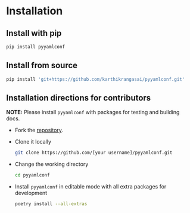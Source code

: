 # Installation

## Install with pip

```bash
pip install pyyamlconf
```

## Install from source

```bash
pip install 'git+https://github.com/karthikrangasai/pyyamlconf.git'
```

## Installation directions for contributors

**NOTE:** Please install `pyyamlconf` with packages for testing and building docs.

- Fork the [repository](https://github.com/karthikrangasai/pyyamlconf.git).
- Clone it locally

    ```bash
    git clone https://github.com/[your username]/pyyamlconf.git
    ```

- Change the working directory

    ```bash
    cd pyyamlconf
    ```

- Install `pyyamlconf` in editable mode with all extra packages for development

    ```bash
    poetry install --all-extras
    ```

